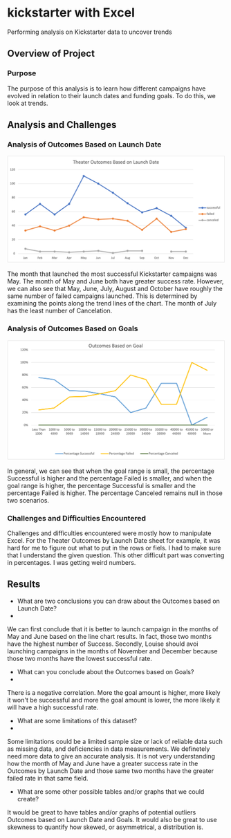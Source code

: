 # kickstarter with Excel
Performing analysis on Kickstarter data to uncover trends


## Overview of Project

### Purpose
The purpose of this analysis is to learn how different campaigns have evolved in relation to their launch dates and funding goals. To do this, we look at trends.

## Analysis and Challenges

### Analysis of Outcomes Based on Launch Date

![alt text](Resources/Theater_Outcomes_vs_Launch.png)

The month that launched the most successful Kickstarter campaigns was May. The month of May and June both have greater success rate. However, we can also see that May, June, July, August and October have roughly the same number of failed campaigns launched. This is determined by examining the points along the trend lines of the chart. The month of July has the least number of Cancelation. 

### Analysis of Outcomes Based on Goals

![alt text](Resources/Outcomes_vs_Goals.png)

In general, we can see that when the goal range is small, the percentage Successful is higher and the percentage Failed is smaller, and when the goal range is higher, the percentage Successful is smaller and the percentage Failed is higher. The percentage Canceled remains null in those two scenarios. 

### Challenges and Difficulties Encountered
Challenges and difficulties encountered were mostly how to manipulate Excel. For the Theater Outcomes by Launch Date sheet for example, it was hard for me to figure out what to put in the rows or fiels. I had to make sure that I understand the given question. This other difficult part was converting in percentages. I was getting weird numbers. 
## Results

- What are two conclusions you can draw about the Outcomes based on Launch Date?
- 
We can first conclude that it is better to launch campaign in the months of May and June based on the line chart results. In fact, those two months have the highest number of Success.
Secondly, Louise should avoi launching campaigns in the months of November and December because those two months have the lowest successful rate.

- What can you conclude about the Outcomes based on Goals?
- 
There is a negative correlation.  More the goal amount is higher, more likely it won't be successful and more the goal amount is lower, the more likely it will have a high successful rate. 

- What are some limitations of this dataset?
- 
Some limitations could be a limited sample size or lack of reliable data such as missing data, and deficiencies in data measurements. We definetely need more data to give an accurate analysis. It is not very understanding how the month of May and June have a greater success rate in the Outcomes by Launch Date and those same two months have the greater failed rate in that same field.

- What are some other possible tables and/or graphs that we could create?

It would be great to have tables and/or graphs of potential outliers Outcomes based on Launch Date and Goals. It would also be great to use skewness to quantify how skewed, or asymmetrical, a distribution is. 

